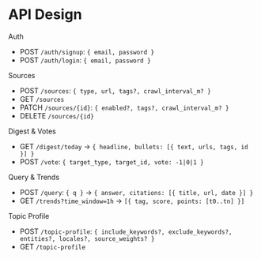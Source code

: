 # API Design

Auth
- POST `/auth/signup`: `{ email, password }`
- POST `/auth/login`: `{ email, password }`

Sources
- POST `/sources`: `{ type, url, tags?, crawl_interval_m? }`
- GET `/sources`
- PATCH `/sources/{id}`: `{ enabled?, tags?, crawl_interval_m? }`
- DELETE `/sources/{id}`

Digest & Votes
- GET `/digest/today` → `{ headline, bullets: [{ text, urls, tags, id }] }`
- POST `/vote`: `{ target_type, target_id, vote: -1|0|1 }`

Query & Trends
- POST `/query`: `{ q }` → `{ answer, citations: [{ title, url, date }] }`
- GET `/trends?time_window=1h` → `[{ tag, score, points: [t0..tn] }]`

Topic Profile
- POST `/topic-profile`: `{ include_keywords?, exclude_keywords?, entities?, locales?, source_weights? }`
- GET `/topic-profile`
